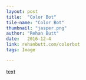 ```yaml
---
layout: post
title:  "Color Bot"
tile-name: "Color Bot"
thumbnail: "jasper.png"
author: "Rehan Butt"
date:   2016-12-4
link: rehanbutt.com/colorbot
tags: Image

---
```


text
